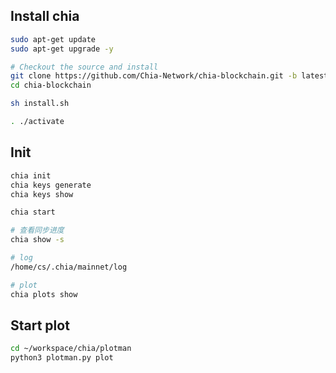 
## Install chia
```sh
sudo apt-get update
sudo apt-get upgrade -y

# Checkout the source and install
git clone https://github.com/Chia-Network/chia-blockchain.git -b latest
cd chia-blockchain

sh install.sh

. ./activate
```

## Init
```sh
chia init
chia keys generate
chia keys show

chia start

# 查看同步进度
chia show -s

# log
/home/cs/.chia/mainnet/log

# plot
chia plots show
```

## Start plot
```sh
cd ~/workspace/chia/plotman
python3 plotman.py plot
```